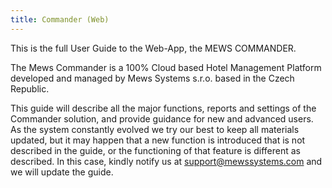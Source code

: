 ```yaml
---
title: Commander (Web)
---
```


This is the full User Guide to the Web-App, the MEWS COMMANDER. 

The Mews Commander is a 100% Cloud based Hotel Management Platform developed and managed by Mews Systems s.r.o. based in the Czech Republic.

This guide will describe all the major functions, reports and settings of the Commander solution, and provide guidance for new and advanced users. As the system constantly evolved we try our best to keep all materials updated, but it may happen that a new function is introduced that is not described in the guide, or the functioning of that feature is different as described. In this case, kindly notify us at support@mewssystems.com and we will update the guide.

